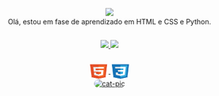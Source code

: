 <div align="center">
  <img src="https://pa1.narvii.com/6829/c8dfa14dbe707b3365fd38029352dfa2ba8f28b7_hq.gif">
</div>

<div align="center">
  Olá, estou em fase de aprendizado em HTML e CSS e Python.
 </div>
  
##

<div align="center">
   <a href="https://github.com/cehh01">
   <img height="150em" src="https://github-readme-stats.vercel.app/api?username=cehh01&show_icons=true&theme=dracula"/>
   <img height="150em" src="https://github-readme-stats.vercel.app/api/top-langs/?username=cehh01&layout=compact&theme=dracula"/>
 </div>

  ##
  
  <div align="center">
    <img align="center" alt="cehh01-HTML" height="30" width="40" src="https://raw.githubusercontent.com/devicons/devicon/master/icons/html5/html5-original.svg">
    <img align="center" alt="cehh01-CSS" height="30" width="40" src="https://raw.githubusercontent.com/devicons/devicon/master/icons/css3/css3-original.svg">
  </div>

  <div align="center">
     <img align="center" alt="cat-pic" height="120" style="border-radius:50px;" src="https://3.bp.blogspot.com/-_g5IgEap-b4/XRzBFhjR5lI/AAAAAABGy-8/vgcjGjMRL-4bEDZynzGapkEYxaJo4p9BACLcBGAs/s1600/AW3925002_16.gif">
  </div>
  
<div align="center">
  <a href="https://www.udemy.com/user/cecilia-turcatto-fernandes-da-cruz/" target="_blank"><img scr="![LinkedIn](https://img.shields.io/badge/linkedin-%230077B5.svg?style=for-the-badge&logo=linkedin&logoColor=white)"></a>
  <a href="https://www.linkedin.com/in/cecilia-turcatto/"><img scr="https://img.shields.io/badge/linkedin-%230077B5.svg?style=for-the-badge&logo=linkedin&logoColor=white"></a>
</div>

